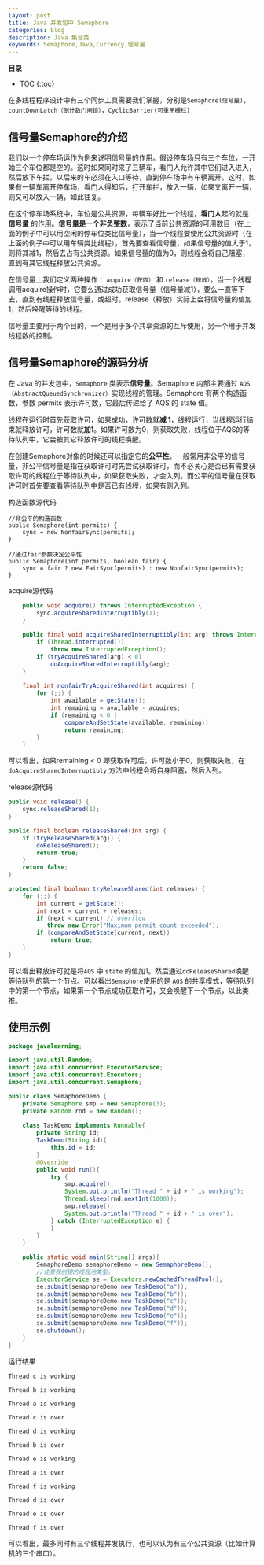 ```yaml
---
layout: post
title: Java 并发包中 Semaphore
categories: blog
description: Java 集合类
keywords: Semaphore,Java,Currency,信号量
---
```

**目录**

* TOC
{:toc}

在多线程程序设计中有三个同步工具需要我们掌握，分别是`Semaphore(信号量)`，`countDownLatch（倒计数门闸锁）`，`CyclicBarrier(可重用栅栏)`


## 信号量Semaphore的介绍

我们以一个停车场运作为例来说明信号量的作用。假设停车场只有三个车位，一开始三个车位都是空的。这时如果同时来了三辆车，看门人允许其中它们进入进入，然后放下车拦。以后来的车必须在入口等待，直到停车场中有车辆离开。这时，如果有一辆车离开停车场，看门人得知后，打开车拦，放入一辆，如果又离开一辆，则又可以放入一辆，如此往复。


在这个停车场系统中，车位是公共资源，每辆车好比一个线程，**看门人**起的就是 **信号量** 的作用。**信号量是一个非负整数**，表示了当前公共资源的可用数目（在上面的例子中可以用空闲的停车位类比信号量），当一个线程要使用公共资源时（在上面的例子中可以用车辆类比线程），首先要查看信号量，如果信号量的值大于1，则将其减1，然后去占有公共资源。如果信号量的值为0，则线程会将自己阻塞，直到有其它线程释放公共资源。


在信号量上我们定义两种操作： `acquire（获取）` 和 `release（释放）`。当一个线程调用acquire操作时，它要么通过成功获取信号量（信号量减1），要么一直等下去，直到有线程释放信号量，或超时。release（释放）实际上会将信号量的值加1，然后唤醒等待的线程。

信号量主要用于两个目的，一个是用于多个共享资源的互斥使用，另一个用于并发线程数的控制。

## 信号量Semaphore的源码分析

在 Java 的并发包中，`Semaphore` 类表示**信号量**。Semaphore 内部主要通过 `AQS（AbstractQueuedSynchronizer）`实现线程的管理。Semaphore 有两个构造函数，参数 permits 表示许可数，它最后传递给了 AQS 的 state 值。

线程在运行时首先获取许可，如果成功，许可数就**减 1**，线程运行，当线程运行结束就释放许可，许可数就**加1**。如果许可数为0，则获取失败，线程位于AQS的等待队列中，它会被其它释放许可的线程唤醒。

在创建Semaphore对象的时候还可以指定它的**公平性**。一般常用非公平的信号量，非公平信号量是指在获取许可时先尝试获取许可，而不必关心是否已有需要获取许可的线程位于等待队列中，如果获取失败，才会入列。而公平的信号量在获取许可时首先要查看等待队列中是否已有线程，如果有则入列。

构造函数源代码

	//非公平的构造函数
	public Semaphore(int permits) {
	    sync = new NonfairSync(permits);
	}
	
	//通过fair参数决定公平性
	public Semaphore(int permits, boolean fair) {
	    sync = fair ? new FairSync(permits) : new NonfairSync(permits);
	}
	

acquire源代码

```Java
	public void acquire() throws InterruptedException {
	    sync.acquireSharedInterruptibly(1);
	}
	
	public final void acquireSharedInterruptibly(int arg) throws InterruptedException {
	    if (Thread.interrupted())
	        throw new InterruptedException();
	    if (tryAcquireShared(arg) < 0)
	        doAcquireSharedInterruptibly(arg);
	}
	
	final int nonfairTryAcquireShared(int acquires) {
	    for (;;) {
	        int available = getState();
	        int remaining = available - acquires;
	        if (remaining < 0 ||
	            compareAndSetState(available, remaining))
	            return remaining;
	    }
	}
```
	

可以看出，如果remaining < 0 即获取许可后，许可数小于0，则获取失败，在 `doAcquireSharedInterruptibly` 方法中线程会将自身阻塞，然后入列。

release源代码

```Java
public void release() {
    sync.releaseShared(1);
}

public final boolean releaseShared(int arg) {
    if (tryReleaseShared(arg)) {
        doReleaseShared();
        return true;
    }
    return false;
}

protected final boolean tryReleaseShared(int releases) {
    for (;;) {
        int current = getState();
        int next = current + releases;
        if (next < current) // overflow
           throw new Error("Maximum permit count exceeded");
        if (compareAndSetState(current, next))
            return true;
    }
}
```

可以看出释放许可就是将`AQS` 中 `state` 的值加1。然后通过`doReleaseShared`唤醒等待队列的第一个节点。可以看出`Semaphore`使用的是 `AQS` 的共享模式，等待队列中的第一个节点，如果第一个节点成功获取许可，又会唤醒下一个节点，以此类推。

## 使用示例

```Java
package javalearning;

import java.util.Random;
import java.util.concurrent.ExecutorService;
import java.util.concurrent.Executors;
import java.util.concurrent.Semaphore;

public class SemaphoreDemo {
	private Semaphore smp = new Semaphore(3); 
	private Random rnd = new Random();
	
	class TaskDemo implements Runnable{
		private String id;
		TaskDemo(String id){
			this.id = id;
		}
		@Override
		public void run(){
			try {
				smp.acquire();
				System.out.println("Thread " + id + " is working");
				Thread.sleep(rnd.nextInt(1000));
				smp.release();
				System.out.println("Thread " + id + " is over");
			} catch (InterruptedException e) {
			}
		}
	}
	
	public static void main(String[] args){
		SemaphoreDemo semaphoreDemo = new SemaphoreDemo();
		//注意我创建的线程池类型，
		ExecutorService se = Executors.newCachedThreadPool();
		se.submit(semaphoreDemo.new TaskDemo("a"));
		se.submit(semaphoreDemo.new TaskDemo("b"));
		se.submit(semaphoreDemo.new TaskDemo("c"));
		se.submit(semaphoreDemo.new TaskDemo("d"));
		se.submit(semaphoreDemo.new TaskDemo("e"));
		se.submit(semaphoreDemo.new TaskDemo("f"));
		se.shutdown();
	}
}
```

运行结果

	Thread c is working
	
	Thread b is working
	
	Thread a is working
	
	Thread c is over
	
	Thread d is working
	
	Thread b is over
	
	Thread e is working
	
	Thread a is over
	
	Thread f is working
	
	Thread d is over
	
	Thread e is over
	
	Thread f is over

可以看出，最多同时有三个线程并发执行，也可以认为有三个公共资源（比如计算机的三个串口）。


